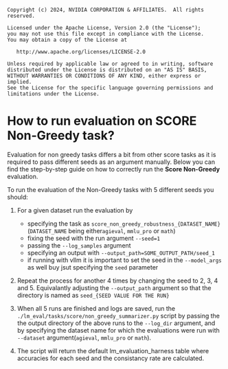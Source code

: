 ```
Copyright (c) 2024, NVIDIA CORPORATION & AFFILIATES.  All rights reserved.

Licensed under the Apache License, Version 2.0 (the "License");
you may not use this file except in compliance with the License.
You may obtain a copy of the License at

   http://www.apache.org/licenses/LICENSE-2.0

Unless required by applicable law or agreed to in writing, software
distributed under the License is distributed on an "AS IS" BASIS,
WITHOUT WARRANTIES OR CONDITIONS OF ANY KIND, either express or implied.
See the License for the specific language governing permissions and
limitations under the License.
````
# How to run evaluation on SCORE Non-Greedy task?

Evaluation for non greedy tasks differs a bit from other score tasks as it is required to pass different seeds as an argument manually. Below you can find the step-by-step guide on how to correctly run the **Score Non-Greedy** evaluation.

To run the evaluation of the Non-Greedy tasks with 5 different seeds you should:
1. For a given dataset run the evaluation by
   * specifying the task as `score_non_greedy_robustness_{DATASET_NAME}` (`DATASET_NAME` being either`agieval`, `mmlu_pro` or `math`)
   * fixing the seed with the run argument `--seed=1`
   * passing the `--log_samples` argument
   * specifying an output with `--output_path=SOME_OUTPUT_PATH/seed_1`
   * if running with vllm it is important to set the seed in the `--model_args` as well buy jsut specifying the `seed` parameter

2. Repeat the process for another 4 times by changing the seed to 2, 3, 4 and 5. Equivalantly adjusting the `--output_path` argument so that the directory is named as `seed_{SEED VALUE FOR THE RUN}`

3. When all 5 runs are finished and logs are saved, run the `./lm_eval/tasks/score/non_greedy_summarizer.py` script by passing the the output directory of the above runs to the `--log_dir` argument, and by specifying the dataset name for which the evaluations were run with `--dataset` argument(`agieval`, `mmlu_pro` or `math`).

4. The script will return the default lm_evaluation_harness table where accuracies for each seed and the consistancy rate are calculated.
